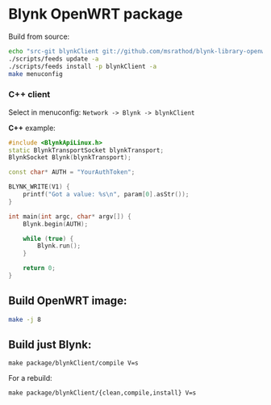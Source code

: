 # Blynk OpenWRT package

Build from source:

```bash
echo "src-git blynkClient git://github.com/msrathod/blynk-library-openwrt.git" >> ./feeds.conf
./scripts/feeds update -a
./scripts/feeds install -p blynkClient -a
make menuconfig
```
### C++ client

Select in menuconfig: ```Network -> Blynk -> blynkClient```

**C++** example:
```cpp
#include <BlynkApiLinux.h>
static BlynkTransportSocket blynkTransport;
BlynkSocket Blynk(blynkTransport);

const char* AUTH = "YourAuthToken";

BLYNK_WRITE(V1) {
    printf("Got a value: %s\n", param[0].asStr());
}

int main(int argc, char* argv[]) {
    Blynk.begin(AUTH);

    while (true) {
        Blynk.run();
    }

    return 0;
}
```

## Build OpenWRT image:
```bash
make -j 8
```

## Build just Blynk:
```
make package/blynkClient/compile V=s
```

For a rebuild:
```
make package/blynkClient/{clean,compile,install} V=s
```
